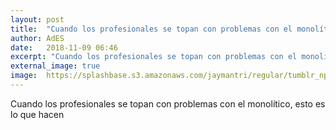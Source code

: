 ```yaml
---
layout: post
title:  "Cuando los profesionales se topan con problemas con el monolítico, esto es lo que hacen"
author: AdES
date:   2018-11-09 06:46
excerpt: "Cuando los profesionales se topan con problemas con el monolítico, esto es lo que hacen"
external_image: true
image:  https://splashbase.s3.amazonaws.com/jaymantri/regular/tumblr_npg9rbMHQF1qfirfao1_1280.jpg
---
```

Cuando los profesionales se topan con problemas con el monolítico, esto es lo que hacen